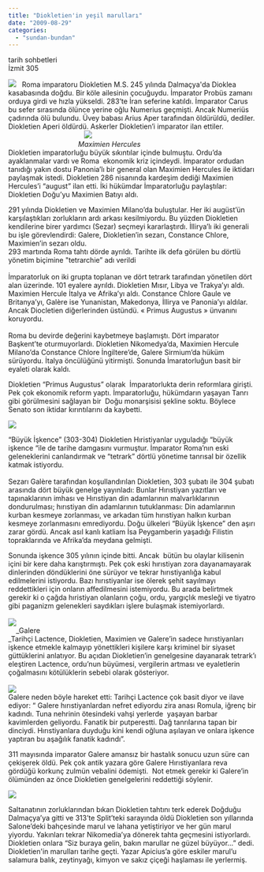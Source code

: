 ```yaml
---
title: "Diokletien'in yeşil marulları"
date: "2009-08-29"
categories: 
  - "sundan-bundan"
---
```


tarih sohbetleri  
İzmit 305

![](/uploads/image/diocletien.gif)   Roma imparatoru Diokletien M.S. 245 yılında Dalmaçya'da Dioklea kasabasında doğdu. Bir köle ailesinin çocuğuydu. İmparator Probüs zamanı orduya girdi ve hızla yükseldi. 283’te İran seferine katıldı. İmparator Carus bu sefer sırasında ölünce yerine oğlu Numerius geçmişti. Ancak Numeriüs çadırında ölü bulundu. Üvey babası Arius Aper tarafından öldürüldü, dediler. Diokletien Aperi öldürdü. Askerler Diokletien’i imparator ilan ettiler.  
                                       ![](/uploads/image/maximien-hercule.jpg)  
                                    _Maximien Hercules_  
Diokletien imparatorluğu büyük sıkıntılar içinde bulmuştu. Ordu’da ayaklanmalar vardı ve Roma  ekonomik kriz içindeydi. İmparator ordudan tanıdığı yakın dostu Panonia’lı bir general olan Maximien Hercules ile iktidarı paylaşmak istedi. Diokletien 286 nisanında kardeşim dediği Maximien Hercules’i “august” ilan etti. İki hükümdar İmparatorluğu paylaştılar: Diokletien Doğu’yu Maximien Batıyı aldı.  
  
291 yılında Diokletien ve Maximien Milano’da buluştular. Her iki augüst’ün karşılaştıkları zorlukların ardı arkası kesilmiyordu. Bu yüzden Diokletien kendilerine birer yardımcı (Sezar) seçmeyi kararlaştırdı. İllirya’lı iki generali bu işle görevlendirdi: Galere, Diokletien’in sezarı, Constance Chlore, Maximien’in sezarı oldu.  
293 martında Roma tahtı dörde ayrıldı. Tarihte ilk defa görülen bu dörtlü yönetim biçimine "tetrarchie” adı verildi   
                    
İmparatorluk on iki grupta toplanan ve dört tetrark tarafından yönetilen dört alan üzerinde. 101 eyalere ayrıldı. Diokletien Mısır, Libya ve Trakya’yı aldı. Maximien Hercule İtalya ve Afrika’yı aldı. Constance Chlore Gaule ve Britanya’yı, Galère ise Yunanistan, Makedonya, İllirya ve Panonia’yı aldılar. Ancak Diocletien diğerlerinden üstündü. « Primus Augustus » ünvanını  koruyordu.  
   
Roma bu devirde değerini kaybetmeye başlamıştı. Dört imparator  Başkent’te oturmuyorlardı. Diokletien Nikomedya’da, Maximien Hercule Milano’da Constance Chlore İngiltere’de, Galere Sirmium’da hüküm sürüyordu. İtalya öncülüğünü yitirmişti. Sonunda İmaratorluğun basit bir eyaleti olarak kaldı.   
  
Diokletien “Primus Augustus” olarak  İmparatorlukta derin reformlara girişti. Pek çok ekonomik reform yaptı. İmparatorluğu, hükümdarın yaşayan Tanrı gibi görülmesini sağlayan bir  Doğu monarşisisi şekline soktu. Böylece Senato son iktidar kırıntılarını da kaybetti.  
  
![](/uploads/image/sabines.jpg)

“Büyük İşkence” (303-304) Diokletien Hıristiyanlar uyguladığı “büyük işkence “ile de tarihe damgasını vurmuştur. İmparator Roma’nın eski geleneklerini canlandırmak ve “tetrark” dörtlü yönetime tanrısal bir özellik katmak istiyordu.  
   
Sezarı Galère tarafından koşullandırılan Diokletien, 303 şubatı ile 304 şubatı arasında dört büyük genelge yayınladı: Bunlar Hırıstiyan yazıtları ve tapınaklarının imhası ve Hırıstiyan din adamlarının malvarlıklarının dondurulması; hırıstiyan din adamlarının tutuklanması: Din adamlarının kurban kesmeye zorlanması, ve arkadan tüm hırıstiyan halkın kurban kesmeye zorlanmasını emrediyordu. Doğu ülkeleri “Büyük İşkence” den aşırı zarar gördü. Ancak asıl kanlı katliam İsa Peygamberin yaşadığı Filistin topraklarında ve Afrika’da meydana gelmişti.   
  
Sonunda işkence 305 yılının içinde bitti. Ancak  bütün bu olaylar kilisenin içini bir kere daha karıştırmıştı. Pek çok eski hırıstiyan zora dayanamayarak dinlerinden döndüklerini öne sürüyor ve tekrar hırıstiyanlığa kabul edilmelerini istiyordu. Bazı hırıstiyanlar ise ölerek şehit sayılmayı reddettikleri için onların affedilmesini istemiyordu. Bu arada belirtmek gerekir ki o çağda hıristiyan olanların çoğu, ordu, yargıçlık mesleği ve tiyatro gibi paganizm gelenekleri saydıkları işlere bulaşmak istemiyorlardı.  
    
![](/uploads/image/galere.gif)  
    _Galere  
_Tarihçi Lactence, Diokletien, Maximien ve Galere’in sadece hırıstiyanları işkence etmekle kalmayıp yönettikleri kişilere karşı kriminel bir siyaset güttüklerini anlatıyor. Bu açıdan Diokletien’in genelgesine dayanarak tetrark’ı eleştiren Lactence, ordu’nun büyümesi, vergilerin artması ve eyaletlerin çoğalmasını kötülüklerin sebebi olarak gösteriyor.  
   
![](/uploads/image/persecutionchretiens1.jpg)  
Galere neden böyle hareket etti: Tarihçi Lactence çok basit diyor ve ilave ediyor: “ Galere hırıstiyanlardan nefret ediyordu zira anası Romula, iğrenç bir kadındı. Tuna nehrinin ötesindeki vahşi yerlerde  yaşayan barbar kavimlerden geliyordu. Fanatik bir putperestti. Dağ tanrılarına tapan bir dinciydi. Hırıstiyanlara duyduğu kini kendi oğluna aşılayan ve onlara işkence yaptıran bu aşağılık fanatik kadındı”. 

311 mayısında imparator Galere amansız bir hastalık sonucu uzun süre can çekişerek öldü. Pek çok antik yazara göre Galere Hırıstiyanlara reva gördüğü korkunç zulmün vebalini ödemişti.  Not etmek gerekir ki Galere’in ölümünden az önce Diokletien genelgelerini reddettiği söylenir.

![](/uploads/image/marul.jpg)

Saltanatının zorluklarından bıkan Diokletien tahtını terk ederek Doğduğu Dalmaçya’ya gitti ve 313’te Split’teki sarayında öldü Diokletien son yıllarında Salone’deki bahçesinde marul ve lahana yetiştiriyor ve her gün marul yiyordu. Yakınları tekrar Nikomedia’ya dönerek tahta geçmesini istiyorlardı. Diokletien onlara “Siz buraya gelin, bakın marullar ne güzel büyüyor…” dedi. Diokletien'in marulları tarihe geçti. Yazar Apicius’a göre eskiler marul’u   salamura balık, zeytinyağı, kimyon ve sakız çiçeği haşlaması ile yerlermiş.
